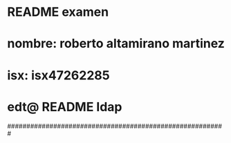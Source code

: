# README examen
# nombre: roberto altamirano martinez
# isx: isx47262285
# edt@ README ldap
#########################################################

